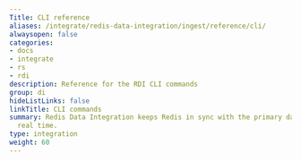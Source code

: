 ```yaml
---
Title: CLI reference
aliases: /integrate/redis-data-integration/ingest/reference/cli/
alwaysopen: false
categories:
- docs
- integrate
- rs
- rdi
description: Reference for the RDI CLI commands
group: di
hideListLinks: false
linkTitle: CLI commands
summary: Redis Data Integration keeps Redis in sync with the primary database in near
  real time.
type: integration
weight: 60
---
```

